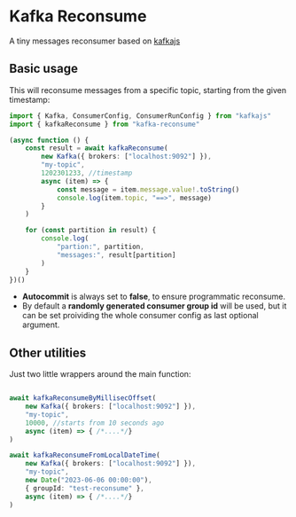 # Kafka Reconsume

A tiny messages reconsumer based on [kafkajs](https://github.com/tulios/kafkajs)

## Basic usage

This will reconsume messages from a specific topic, starting from the given timestamp:

```typescript
import { Kafka, ConsumerConfig, ConsumerRunConfig } from "kafkajs"
import { kafkaReconsume } from "kafka-reconsume"

(async function () { 
	const result = await kafkaReconsume(
		new Kafka({ brokers: ["localhost:9092"] }), 
		"my-topic",
		1202301233, //timestamp
		async (item) => {
			const message = item.message.value!.toString()
			console.log(item.topic, "==>", message)
		}
	)

	for (const partition in result) {
		console.log(
			"partion:", partition,
			"messages:", result[partition]
		)
	}
})()
```

- **Autocommit** is always set to **false**, to ensure programmatic reconsume.
- By default a **randomly generated consumer group id** will be used, but it can be set proividing the whole consumer config as last optional argument.

## Other utilities

Just two little wrappers around the main function:

```typescript

await kafkaReconsumeByMillisecOffset(
	new Kafka({ brokers: ["localhost:9092"] }),  
	"my-topic",
	10000, //starts from 10 seconds ago
	async (item) => { /*....*/}
)

await kafkaReconsumeFromLocalDateTime(
	new Kafka({ brokers: ["localhost:9092"] }),  
	"my-topic",
	new Date("2023-06-06 00:00:00"),
	{ groupId: "test-reconsume" },
	async (item) => { /*....*/}
)
```
